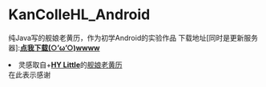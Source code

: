 # KanColleHL_Android
纯Java写的舰娘老黄历，作为初学Android的实验作品
下载地址[同时是更新服务器]:<a href="http://www.minamion.com/Android/app-release.apk"><strong>点我下载(○’ω’○)wwww</strong></a>
<li>灵感取自+<a href="https://plus.google.com/u/0/+HYHYatt"><strong>HY Little</strong></a>的<a href="http://sandbox.runjs.cn/show/x9ou86rn">舰娘老黄历</a></li>
在此表示感谢
